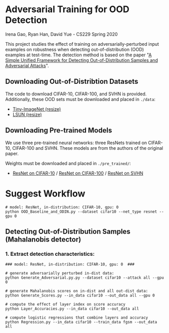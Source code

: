 # Adversarial Training for OOD Detection
Irena Gao, Ryan Han, David Yue - CS229 Spring 2020

This project studies the effect of training on adversarially-perturbed input examples on robustness when detecting out-of-distribution (OOD) examples at test-time. The detection method is based on the paper "[A Simple Unified Framework for Detecting Out-of-Distribution Samples and Adversarial Attacks](https://arxiv.org/abs/1807.03888)".

## Downloading Out-of-Distribtion Datasets
The code to download CIFAR-10, CIFAR-100, and SVHN is provided. Additionally, these OOD sets must be downloaded and placed in `./data`:

* [Tiny-ImageNet (resize)](https://www.dropbox.com/s/kp3my3412u5k9rl/Imagenet_resize.tar.gz)
* [LSUN (resize)](https://www.dropbox.com/s/moqh2wh8696c3yl/LSUN_resize.tar.gz)

## Downloading Pre-trained Models
We use three pre-trained neural networks: three ResNets trained on CIFAR-10, CIFAR-100 and SVHN. These models are from the authors of the original paper.

Weights must be downloaded and placed in `./pre_trained/`:

* [ResNet on CIFAR-10](https://www.dropbox.com/s/ynidbn7n7ccadog/resnet_cifar10.pth?dl=0) / [ResNet on CIFAR-100](https://www.dropbox.com/s/yzfzf4bwqe4du6w/resnet_cifar100.pth?dl=0) / [ResNet on SVHN](https://www.dropbox.com/s/uvgpgy9pu7s9ps2/resnet_svhn.pth?dl=0)

# Suggest Workflow

```
# model: ResNet, in-distribution: CIFAR-10, gpu: 0
python OOD_Baseline_and_ODIN.py --dataset cifar10 --net_type resnet --gpu 0
```

## Detecting Out-of-Distribution Samples (Mahalanobis detector)

### 1. Extract detection characteristics:
```
### model: ResNet, in-distribution: CIFAR-10, gpu: 0  ###

# generate adversarially perturbed in-dist data:
python Generate_Adversarial.py.py --dataset cifar10 --attack all --gpu 0

# generate Mahalanobis scores on in-dist and all out-dist data:
python Generate_Scores.py --in_data cifar10 --out_data all --gpu 0

# compute the effect of layer index on score accuracy
python Layer_Accuracies.py --in_data cifar10 --out_data all

# compute logistic regressions that combine layers and accuracy
python Regression.py --in_data cifar10 --train_data fgsm --out_data all
```
